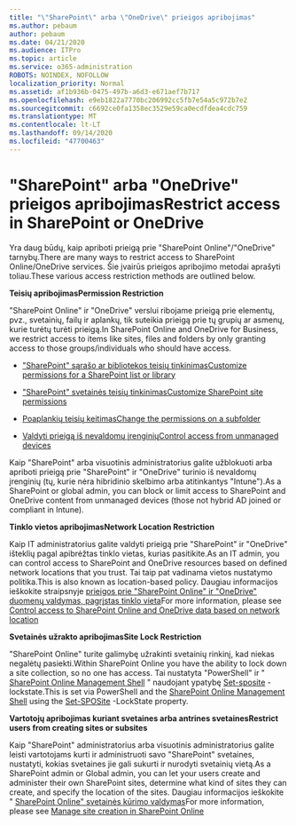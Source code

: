 ```yaml
---
title: "\"SharePoint\" arba \"OneDrive\" prieigos apribojimas"
ms.author: pebaum
author: pebaum
ms.date: 04/21/2020
ms.audience: ITPro
ms.topic: article
ms.service: o365-administration
ROBOTS: NOINDEX, NOFOLLOW
localization_priority: Normal
ms.assetid: af1b936b-0475-497b-a6d3-e671aef7b717
ms.openlocfilehash: e9eb1822a7770bc206992cc5fb7e54a5c972b7e2
ms.sourcegitcommit: c6692ce0fa1358ec3529e59ca0ecdfdea4cdc759
ms.translationtype: MT
ms.contentlocale: lt-LT
ms.lasthandoff: 09/14/2020
ms.locfileid: "47700463"
---
```

# <a name="restrict-access-in-sharepoint-or-onedrive"></a><span data-ttu-id="d747d-102">"SharePoint" arba "OneDrive" prieigos apribojimas</span><span class="sxs-lookup"><span data-stu-id="d747d-102">Restrict access in SharePoint or OneDrive</span></span>

<span data-ttu-id="d747d-103">Yra daug būdų, kaip apriboti prieigą prie "SharePoint Online"/"OneDrive" tarnybų.</span><span class="sxs-lookup"><span data-stu-id="d747d-103">There are many ways to restrict access to SharePoint Online/OneDrive services.</span></span> <span data-ttu-id="d747d-104">Šie įvairūs prieigos apribojimo metodai aprašyti toliau.</span><span class="sxs-lookup"><span data-stu-id="d747d-104">These various access restriction methods are outlined below.</span></span> 

<span data-ttu-id="d747d-105">**Teisių apribojimas**</span><span class="sxs-lookup"><span data-stu-id="d747d-105">**Permission Restriction**</span></span>

<span data-ttu-id="d747d-106">"SharePoint Online" ir "OneDrive" verslui ribojame prieigą prie elementų, pvz., svetainių, failų ir aplankų, tik suteikia prieigą prie tų grupių ar asmenų, kurie turėtų turėti prieigą.</span><span class="sxs-lookup"><span data-stu-id="d747d-106">In SharePoint Online and OneDrive for Business, we restrict access to items like sites, files and folders by only granting access to those groups/individuals who should have access.</span></span>

- [<span data-ttu-id="d747d-107">"SharePoint" sąrašo ar bibliotekos teisių tinkinimas</span><span class="sxs-lookup"><span data-stu-id="d747d-107">Customize permissions for a SharePoint list or library</span></span>](https://support.office.com/article/Customize-permissions-for-a-SharePoint-list-or-library-02d770f3-59eb-4910-a608-5f84cc297782)

- [<span data-ttu-id="d747d-108">"SharePoint" svetainės teisių tinkinimas</span><span class="sxs-lookup"><span data-stu-id="d747d-108">Customize SharePoint site permissions</span></span>](https://docs.microsoft.com/sharepoint/customize-sharepoint-site-permissions)

- [<span data-ttu-id="d747d-109">Poaplankių teisių keitimas</span><span class="sxs-lookup"><span data-stu-id="d747d-109">Change the permissions on a subfolder</span></span>](https://support.office.com/article/Change-the-permissions-on-a-subfolder-5427BD7C-F20A-4F75-8CF2-5359DD45A1A6)

- [<span data-ttu-id="d747d-110">Valdyti prieigą iš nevaldomų įrenginių</span><span class="sxs-lookup"><span data-stu-id="d747d-110">Control access from unmanaged devices</span></span>](https://docs.microsoft.com/sharepoint/control-access-from-unmanaged-devices)

<span data-ttu-id="d747d-111">Kaip "SharePoint" arba visuotinis administratorius galite užblokuoti arba apriboti prieigą prie "SharePoint" ir "OneDrive" turinio iš nevaldomų įrenginių (tų, kurie nėra hibridinio skelbimo arba atitinkantys "Intune").</span><span class="sxs-lookup"><span data-stu-id="d747d-111">As a SharePoint or global admin, you can block or limit access to SharePoint and OneDrive content from unmanaged devices (those not hybrid AD joined or compliant in Intune).</span></span>

<span data-ttu-id="d747d-112">**Tinklo vietos apribojimas**</span><span class="sxs-lookup"><span data-stu-id="d747d-112">**Network Location Restriction**</span></span>

<span data-ttu-id="d747d-113">Kaip IT administratorius galite valdyti prieigą prie "SharePoint" ir "OneDrive" išteklių pagal apibrėžtas tinklo vietas, kurias pasitikite.</span><span class="sxs-lookup"><span data-stu-id="d747d-113">As an IT admin, you can control access to SharePoint and OneDrive resources based on defined network locations that you trust.</span></span> <span data-ttu-id="d747d-114">Tai taip pat vadinama vietos nustatymo politika.</span><span class="sxs-lookup"><span data-stu-id="d747d-114">This is also known as location-based policy.</span></span> <span data-ttu-id="d747d-115">Daugiau informacijos ieškokite straipsnyje [prieigos prie "SharePoint Online" ir "OneDrive" duomenų valdymas, pagrįstas tinklo vieta](https://docs.microsoft.com/sharepoint/control-access-based-on-network-location)</span><span class="sxs-lookup"><span data-stu-id="d747d-115">For more information, please see [Control access to SharePoint Online and OneDrive data based on network location](https://docs.microsoft.com/sharepoint/control-access-based-on-network-location)</span></span>

<span data-ttu-id="d747d-116">**Svetainės užrakto apribojimas**</span><span class="sxs-lookup"><span data-stu-id="d747d-116">**Site Lock Restriction**</span></span> 

<span data-ttu-id="d747d-117">"SharePoint Online" turite galimybę užrakinti svetainių rinkinį, kad niekas negalėtų pasiekti.</span><span class="sxs-lookup"><span data-stu-id="d747d-117">Within SharePoint Online you have the ability to lock down a site collection, so no one has access.</span></span> <span data-ttu-id="d747d-118">Tai nustatyta "PowerShell" ir " [SharePoint Online Management Shell](https://docs.microsoft.com/powershell/sharepoint/sharepoint-online/connect-sharepoint-online?view=sharepoint-ps) " naudojant ypatybę [Set-sposite](https://docs.microsoft.com/powershell/module/sharepoint-online/set-sposite?view=sharepoint-ps) -lockstate.</span><span class="sxs-lookup"><span data-stu-id="d747d-118">This is set via PowerShell and the [SharePoint Online Management Shell](https://docs.microsoft.com/powershell/sharepoint/sharepoint-online/connect-sharepoint-online?view=sharepoint-ps) using the [Set-SPOSite](https://docs.microsoft.com/powershell/module/sharepoint-online/set-sposite?view=sharepoint-ps) -LockState property.</span></span>

<span data-ttu-id="d747d-119">**Vartotojų apribojimas kuriant svetaines arba antrines svetaines**</span><span class="sxs-lookup"><span data-stu-id="d747d-119">**Restrict users from creating sites or subsites**</span></span>

<span data-ttu-id="d747d-120">Kaip "SharePoint" administratorius arba visuotinis administratorius galite leisti vartotojams kurti ir administruoti savo "SharePoint" svetaines, nustatyti, kokias svetaines jie gali sukurti ir nurodyti svetainių vietą.</span><span class="sxs-lookup"><span data-stu-id="d747d-120">As a SharePoint admin or Global admin, you can let your users create and administer their own SharePoint sites, determine what kind of sites they can create, and specify the location of the sites.</span></span> <span data-ttu-id="d747d-121">Daugiau informacijos ieškokite " [SharePoint Online" svetainės kūrimo valdymas](https://docs.microsoft.com/sharepoint/manage-site-creation)</span><span class="sxs-lookup"><span data-stu-id="d747d-121">For more information, please see [Manage site creation in SharePoint Online](https://docs.microsoft.com/sharepoint/manage-site-creation)</span></span>

